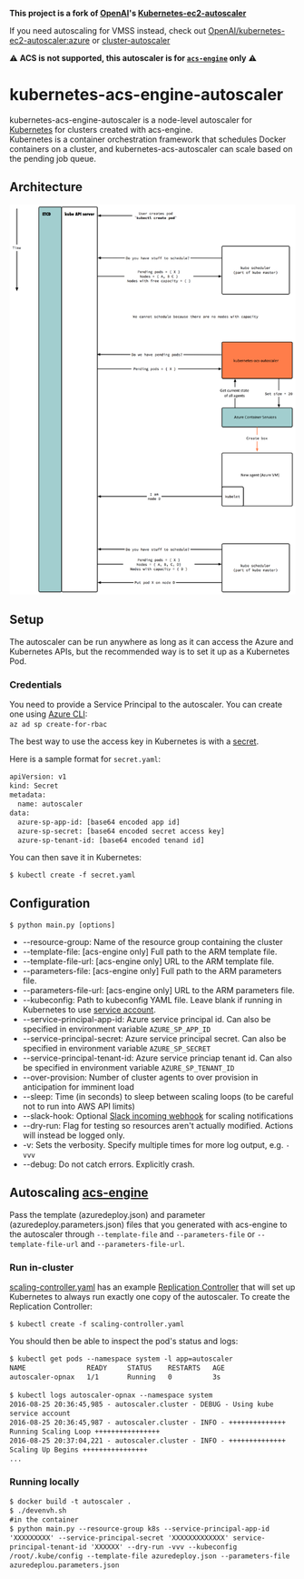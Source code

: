  **This project is a fork of [OpenAI](https://openai.com/blog/)'s [Kubernetes-ec2-autoscaler](https://github.com/openai/kubernetes-ec2-autoscaler)**  
 
If you need autoscaling for VMSS instead, check out [OpenAI/kubernetes-ec2-autoscaler:azure](https://github.com/openai/kubernetes-ec2-autoscaler/tree/azure) or [cluster-autoscaler](https://github.com/kubernetes/contrib/tree/master/cluster-autoscaler)

:warning: **ACS is not supported, this autoscaler is for [`acs-engine`](https://github.com/azure/acs-engine) only** :warning:

# kubernetes-acs-engine-autoscaler

kubernetes-acs-engine-autoscaler is a node-level autoscaler for [Kubernetes](http://kubernetes.io/) for clusters created with acs-engine.  
Kubernetes is a container orchestration framework that schedules Docker containers on a cluster, and kubernetes-acs-autoscaler can scale based on the pending job queue.

## Architecture

![Architecture Diagram](docs/kubernetes-acs-autoscaler.png)

## Setup

The autoscaler can be run anywhere as long as it can access the Azure
and Kubernetes APIs, but the recommended way is to set it up as a
Kubernetes Pod.

### Credentials

You need to provide a Service Principal to the autoscaler.
You can create one using [Azure CLI](https://github.com/Azure/azure-cli):  
`az ad sp create-for-rbac`

The best way to use the access key in Kubernetes is with a [secret](http://kubernetes.io/docs/user-guide/secrets/).

Here is a sample format for `secret.yaml`:
```
apiVersion: v1
kind: Secret
metadata:
  name: autoscaler
data:
  azure-sp-app-id: [base64 encoded app id]
  azure-sp-secret: [base64 encoded secret access key]
  azure-sp-tenant-id: [base64 encoded tenand id]
```
You can then save it in Kubernetes:
```
$ kubectl create -f secret.yaml
```

## Configuration

```
$ python main.py [options]
```
- --resource-group: Name of the resource group containing the cluster
- --template-file: [acs-engine only] Full path to the ARM template file.
- --template-file-url: [acs-engine only] URL to the ARM template file.  
- --parameters-file: [acs-engine only] Full path to the ARM parameters file. 
- --parameters-file-url: [acs-engine only] URL to the ARM parameters file.
- --kubeconfig: Path to kubeconfig YAML file. Leave blank if running in Kubernetes to use [service account](http://kubernetes.io/docs/user-guide/service-accounts/).
- --service-principal-app-id: Azure service principal id. Can also be specified in environment variable `AZURE_SP_APP_ID`
- --service-principal-secret: Azure service principal secret. Can also be specified in environment variable `AZURE_SP_SECRET`
- --service-principal-tenant-id: Azure service princiap tenant id. Can also be specified in environment variable `AZURE_SP_TENANT_ID`
- --over-provision: Number of cluster agents to over provision in anticipation for imminent load
- --sleep: Time (in seconds) to sleep between scaling loops (to be careful not to run into AWS API limits)
- --slack-hook: Optional [Slack incoming webhook](https://api.slack.com/incoming-webhooks) for scaling notifications
- --dry-run: Flag for testing so resources aren't actually modified. Actions will instead be logged only.
- -v: Sets the verbosity. Specify multiple times for more log output, e.g. `-vvv`
- --debug: Do not catch errors. Explicitly crash.


 ## Autoscaling [acs-engine](https://github.com/Azure/acs-engine)  
Pass the template (azuredeploy.json) and parameter (azuredeploy.parameters.json) files that you generated with acs-engine to the autoscaler through `--template-file` and `--parameters-file` or `--template-file-url` and `--parameters-file-url`.

### Run in-cluster
[scaling-controller.yaml](scaling-controller.yaml) has an example
[Replication Controller](http://kubernetes.io/docs/user-guide/replication-controller/)
that will set up Kubernetes to always run exactly one copy of the autoscaler.
To create the Replication Controller:
```
$ kubectl create -f scaling-controller.yaml
```
You should then be able to inspect the pod's status and logs:
```
$ kubectl get pods --namespace system -l app=autoscaler
NAME               READY     STATUS    RESTARTS   AGE
autoscaler-opnax   1/1       Running   0          3s

$ kubectl logs autoscaler-opnax --namespace system
2016-08-25 20:36:45,985 - autoscaler.cluster - DEBUG - Using kube service account
2016-08-25 20:36:45,987 - autoscaler.cluster - INFO - ++++++++++++++ Running Scaling Loop ++++++++++++++++
2016-08-25 20:37:04,221 - autoscaler.cluster - INFO - ++++++++++++++ Scaling Up Begins ++++++++++++++++
...
```

### Running locally
```
$ docker build -t autoscaler .
$ ./devenvh.sh
#in the container
$ python main.py --resource-group k8s --service-principal-app-id 'XXXXXXXXX' --service-principal-secret 'XXXXXXXXXXXXX' service-principal-tenant-id 'XXXXXX' --dry-run -vvv --kubeconfig /root/.kube/config --template-file azuredeploy.json --parameters-file azuredeplou.parameters.json
```
